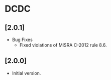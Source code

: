 # DCDC

## [2.0.1]

- Bug Fixes
  - Fixed violations of MISRA C-2012 rule 8.6.

## [2.0.0]

- Initial version.
